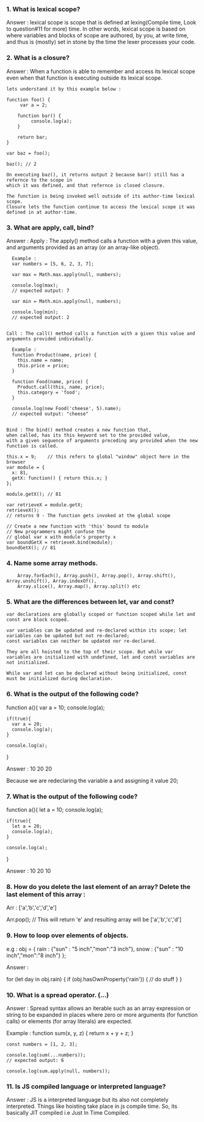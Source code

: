 ### 1. What is lexical scope?

Answer :
    lexical scope is scope that is defined at lexing(Compile time, Look to question#11 for more) time.
    In other words, lexical scope is based on where variables and blocks of scope are authored,
    by you, at write time, and thus is (mostly) set in stone by the time the lexer processes your code.


### 2. What is a closure?

Answer :
    When a function is able to remember and access its lexical scope even when that function is executing outside its lexical scope.

    lets understand it by this example below :

    function foo() {
	     var a = 2;

        function bar() {
    	     console.log(a);
    	}

    	return bar;
    }

    var baz = foo();

    baz(); // 2

    On executing baz(), it returns output 2 because bar() still has a refernce to the scope in
    which it was defined, and that refernce is closed closure.

    The function is being invoked well outside of its author-time lexical scope.
    Closure lets the function continue to access the lexical scope it was defined in at author-time.

### 3. What are apply, call, bind?

Answer :
    Apply : The apply() method calls a function with a given this value,
    and arguments provided as an array (or an array-like object).

      Example :
      var numbers = [5, 6, 2, 3, 7];

      var max = Math.max.apply(null, numbers);

      console.log(max);
      // expected output: 7

      var min = Math.min.apply(null, numbers);

      console.log(min);
      // expected output: 2


    Call : The call() method calls a function with a given this value and arguments provided individually.

      Example :
      function Product(name, price) {
        this.name = name;
        this.price = price;
      }

      function Food(name, price) {
        Product.call(this, name, price);
        this.category = 'food';
      }

      console.log(new Food('cheese', 5).name);
      // expected output: "cheese"


    Bind : The bind() method creates a new function that,
    when called, has its this keyword set to the provided value,
    with a given sequence of arguments preceding any provided when the new function is called.

    this.x = 9;    // this refers to global "window" object here in the browser
    var module = {
      x: 81,
      getX: function() { return this.x; }
    };

    module.getX(); // 81

    var retrieveX = module.getX;
    retrieveX();
    // returns 9 - The function gets invoked at the global scope

    // Create a new function with 'this' bound to module
    // New programmers might confuse the
    // global var x with module's property x
    var boundGetX = retrieveX.bind(module);
    boundGetX(); // 81


### 4. Name some array methods.

```
    Array.forEach(), Array.push(), Array.pop(), Array.shift(), Array.unshift(), Array.indexOf(),
    Array.slice(), Array.map(), Array.split() etc
```

### 5. What are the differences between let, var and const?

```
var declarations are globally scoped or function scoped while let and const are block scoped.

var variables can be updated and re-declared within its scope; let variables can be updated but not re-declared; 
const variables can neither be updated nor re-declared.

They are all hoisted to the top of their scope. But while var variables are initialized with undefined, let and const variables are not initialized.

While var and let can be declared without being initialized, const must be initialized during declaration.
```


### 6. What is the output of the following code?

  function a(){
    var a = 10;
    console.log(a);

    if(true){
      var a = 20;
      console.log(a);
    }

    console.log(a);
  }

Answer :
10
20
20

Because we are redeclaring the variable a and assigning it value 20;

### 7. What is the output of the following code?

  function a(){
    let a = 10;
    console.log(a);

    if(true){
      let a = 20;
      console.log(a);
    }

    console.log(a);
  }

Answer :
10
20
10

### 8. How do you delete the last element of an array? Delete the last element of this array :

  Arr : ['a','b','c','d','e']

  Arr.pop(); // This will return 'e' and resulting array will be ['a','b','c','d']

### 9. How to loop over elements of objects.

  e.g :
  obj = {
    rain : {"sun" : "5 inch","mon":"3 inch"},
    snow : {"sun" : "10 inch","mon":"8 inch"}
  };

Answer : 

for (let day in obj.rain) {
    if (obj.hasOwnProperty('rain')) {
        // do stuff
    }
}


### 10. What is a spread operator. (...)

Answer : Spread syntax allows an iterable such as an array expression or string to be expanded
in places where zero or more arguments (for function calls) or elements (for array literals) are expected.

  Example :
    function sum(x, y, z) {
      return x + y + z;
    }

    const numbers = [1, 2, 3];

    console.log(sum(...numbers));
    // expected output: 6

    console.log(sum.apply(null, numbers));

### 11. Is JS compiled language or interpreted language?

Answer : JS is a interpreted language but its also not completely interpreted.
Things like hoisting take place in js compile time. So, its basically JIT compiled i.e Just In Time Compiled.
